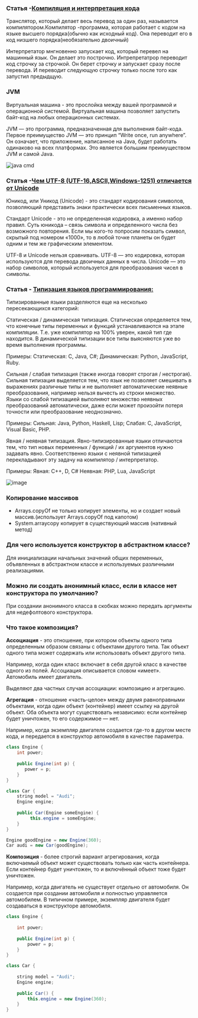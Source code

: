 ### Статья -[Компиляция и интерпретация кода](https://ru.hexlet.io/blog/posts/kompilyatsiya-i-interpretatsiya-koda-chto-eto-takoe-i-v-chem-raznitsa#:~:text=Компилятор%20и%20интерпретатор%20делают%20одну,нужен%20при%20каждом%20запуске%20программы.)

Транслятор, который делает весь перевод за один раз, называется компилятором.Компилятор -программа, которая работает с кодом на языке высшего порядка(обычно как исходный код).
Она переводит его в код низшего порядка(необязательно двоичный)

Интерпретатор мнгновенно запускает код, который перевел на машинный язык. Он делает это построчно. Интрепретатрор переводит код строчку за строчкой. Он берет строчку и запускает сразу после перевода.
И переводит следующую строчку только после того как запустил предыдщую.

### JVM 

Виртуальная машина - это прослойка между вашей программой и операционной системой. Виртуальная машина позволяет запустить байт-код на любых операционных системах. 

JVM — это программа, предназначенная для выполнения байт-кода. Первое преимущество JVM — это принцип “Write once, run anywhere”. Он означает, что приложение, написанное на Java, будет работать одинаково на всех платформах. Это является большим преимуществом JVM и самой Java.

![java cmd](https://user-images.githubusercontent.com/97846877/233672634-eb2a7582-aee2-4463-b725-1f4de3cb3ee6.jpg)

### Статья -[Чем UTF-8 (UTF-16,ASCII,Windows-1251) отличается от Unicode](https://developer.roman.grinyov.name/blog/104)

Юникод, или Уникод (Unicode) - это стандарт кодирования символов, позволяющий представить знаки практически всех письменных языков.

Стандарт Unicode - это не определенная кодировка, а именно набор правил. Суть юникода – связь символа и определенного числа без возможного повторения. Если мы кого-то попросим показать символ, скрытый под номером «1000», то в любой точке планеты он будет одним и тем же графическим элементом.

UTF-8 и Unicode нельзя сравнивать. UTF-8 — это кодировка, которая используются для перевода двоичных данных в числа. Unicode — это набор символов, который используется для преобразования чисел в символы.

### Статья - [Типизация языков программирования:](https://tproger.ru/explain/tipizacija-jazykov-programmirovanija-razbiraemsja-v-osnovah/)

Типизированные языки разделяются еще на несколько пересекающихся категорий:

Статическая / динамическая типизация. Статическая определяется тем, что конечные типы переменных и функций устанавливаются на этапе компиляции. Т.е. уже компилятор на 100% уверен, какой тип где находится. В динамической типизации все типы выясняются уже во время выполнения программы.

Примеры:
Статическая: C, Java, C#;
Динамическая: Python, JavaScript, Ruby.

Сильная / слабая типизация (также иногда говорят строгая / нестрогая). Сильная типизация выделяется тем, что язык не позволяет смешивать в выражениях различные типы и не выполняет автоматические неявные преобразования, например нельзя вычесть из строки множество. Языки со слабой типизацией выполняют множество неявных преобразований автоматически, даже если может произойти потеря точности или преобразование неоднозначно.

Примеры:
Сильная: Java, Python, Haskell, Lisp;
Слабая: C, JavaScript, Visual Basic, PHP.

Явная / неявная типизация. Явно-типизированные языки отличаются тем, что тип новых переменных / функций / их аргументов нужно задавать явно. Соответственно языки с неявной типизацией перекладывают эту задачу на компилятор / интерпретатор.

Примеры:
Явная: C++, D, C#
Неявная: PHP, Lua, JavaScript

![image](https://user-images.githubusercontent.com/97846877/233697372-c079fa83-06f4-4c4f-95d2-9419da4412e0.png)

### Копирование массивов
- Arrays.copyOf не только копирует элементы, но и создает новый массив.(использует Arrays.copyOf под капотом)
- System.arraycopy копирует в существующий массив (нативный метод)

### Для чего используется конструктор в абстрактном классе?
Для инициализации начальных значений общих переменных, объявленных в абстрактном классе и используемых различными реализациями.

### Можно ли создать анонимный класс, если в классе нет конструктора по умолчанию?
При создании анонимного класса в скобках можно передать аргументы для недефолтового конструктора.

### Что такое композиция?
**Ассоциация** - это отношение, при котором объекты одного типа определенным образом связаны с объектами другого типа. 
Так объект одного типа может содержать или использовать объект другого типа. 

Например, когда один класс включает в себя другой класс в качестве одного из полей. Ассоциация описывается словом «имеет». 
Автомобиль имеет двигатель.

Выделяют два частных случая ассоциации: композицию и агрегацию.

**Агрегация** - отношение «часть-целое» между двумя равноправными объектами, когда один объект (контейнер) имеет ссылку 
на другой объект. Оба объекта могут существовать независимо: если контейнер будет уничтожен, то его содержимое — нет.

Например, когда экземпляр двигателя создается где-то в другом месте кода, 
и передается в конструктор автомобиля в качестве параметра.
```java
class Engine {
    int power;
    
    public Engine(int p) {
       power = p;
    }
}        

class Car {  
    string model = "Audi";
    Engine engine;
    
    public Car(Engine someEngine) {
         this.engine = someEngine;
    }
}

Engine goodEngine = new Engine(360);
Car audi = new Car(goodEngine);
```

**Композиция** - более строгий вариант агрегирования, когда включаемый объект может существовать только как часть 
контейнера. Если контейнер будет уничтожен, то и включённый объект тоже будет уничтожен.

Например, когда двигатель не существует отдельно от автомобиля. Он создается при создании автомобиля и полностью 
управляется автомобилем. В типичном примере, экземпляр двигателя будет создаваться в конструкторе автомобиля.
```java
class Engine {
    
    int power;
    
    public Engine(int p) {
        power = p;
    }
}

class Car {
    
    string model = "Audi"; 
    Engine engine;
    
    public Car() {
        this.engine = new Engine(360);
    }
}
```
